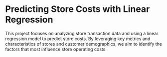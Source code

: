 # Predicting Store Costs with Linear Regression

This project focuses on analyzing store transaction data and using a linear regression model to predict store costs. By leveraging key metrics and characteristics of stores and customer demographics, we aim to identify the factors that most influence store operating costs.
